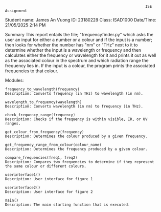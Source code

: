                                                                     ISE Assignment
Student name: James An Vuong
ID: 23180228
Class: ISAD1000
Date/Time: 21/05/2025 2:14 PM

Summary
    This report entails the file; "frequencyfinder.py" which asks the user an input for either a number or a colour and if the input is a number; then looks for whether the number has "nm" or "THz" next to it to determine whether the input is a wavelength or frequency and then calculates either the frequency or wavelength for it and prints it out as well as the associated colour in the spectrum and which radiation range the frequency lies in. If the input is a colour, the program prints the associated frequencies to that colour. 

Modules:

    frequency_to_wavelength(frequency)
    Description: Converts frequency (in THz) to wavelength (in nm).

    wavelength_to_frequency(wavelength)
    Description: Converts wavelength (in nm) to frequency (in THz).

    check_frequency_range(frequency)
    Description: Checks if the frequency is within visible, IR, or UV ranges.

    get_colour_from_frequency(frequency)
    Description: Determines the colour produced by a given frequency.

    get_frequency_range_from_colour(colour_name)
    Description: Determines the frequency produced by a given colour.

    compare_frequencies(freq1, freq2)
    Description: Compares two frequencies to determine if they represent the same colour or different colours.

    userinterface1()
    Description: User interface for figure 1

    userinterface2()
    Description: User interface for figure 2

    main()
    Description: The main starting function that is executed.
